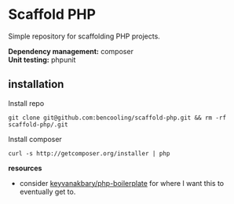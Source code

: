 # Scaffold PHP

Simple repository for scaffolding PHP projects.

**Dependency management:** composer  
**Unit testing:** phpunit

## installation

Install repo

    git clone git@github.com:bencooling/scaffold-php.git && rm -rf scaffold-php/.git

Install composer

    curl -s http://getcomposer.org/installer | php

**resources**

- consider [keyvanakbary/php-boilerplate](https://github.com/keyvanakbary/php-boilerplate) for where I want this to eventually get to.